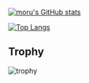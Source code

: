 [![moru's GitHub stats](https://github-readme-stats.vercel.app/api?username=YukkiMoru&theme=react&show_icons=true)](https://github.com/YukkiMoru/github-readme-stats)

[![Top Langs](https://github-readme-stats.vercel.app/api/top-langs/?username=YukkiMoru&theme=react&show_icons=true&layout=compact)](https://github.com/YukkiMoru/github-readme-stats)

## Trophy
![trophy](https://github-profile-trophy.vercel.app/?username=YukkiMoru&theme=gruvbox)
